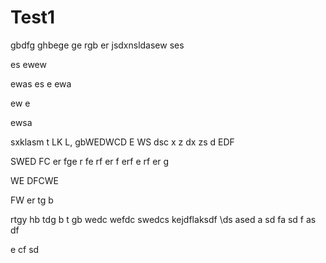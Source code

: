 # Test1
gbdfg
ghbege
ge
rgb
er
jsdxnsldasew
ses

es
ewew

ewas
es
e
ewa

ew
e

ewsa


sxklasm
t
LK
L,
gbWEDWCD
E
WS
dsc
x
z
dx
zs
d
EDF

SWED
FC
er
fge
r
fe
rf
er
f
erf
e
rf
er
g

WE
DFCWE

FW
er
tg
b

rtgy
hb
tdg
b
t
gb
wedc
wefdc
swedcs
kejdflaksdf
\ds
ased
a
sd
fa
sd
f
as
df

e
cf
sd
